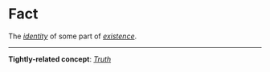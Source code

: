 # Fact
The [*identity*](./identity) of some part of [*existence*](./existence.md#existence-as-synonymous-with-reality).

---

**Tightly-related concept**: [*Truth*](./truth)